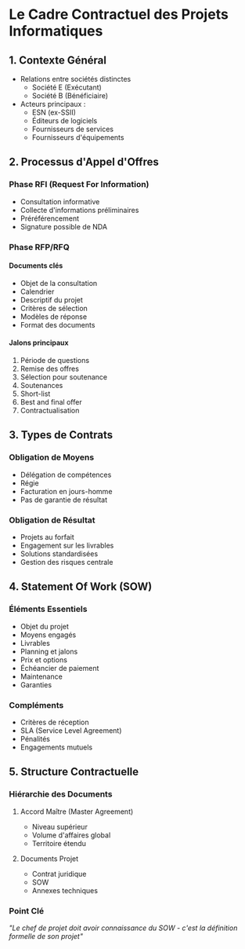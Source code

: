 # Le Cadre Contractuel des Projets Informatiques

## 1. Contexte Général
- Relations entre sociétés distinctes
  - Société E (Exécutant)
  - Société B (Bénéficiaire)
- Acteurs principaux :
  - ESN (ex-SSII)
  - Éditeurs de logiciels
  - Fournisseurs de services
  - Fournisseurs d'équipements

## 2. Processus d'Appel d'Offres

### Phase RFI (Request For Information)
- Consultation informative
- Collecte d'informations préliminaires
- Préréférencement
- Signature possible de NDA

### Phase RFP/RFQ
#### Documents clés
- Objet de la consultation
- Calendrier
- Descriptif du projet
- Critères de sélection
- Modèles de réponse
- Format des documents

#### Jalons principaux
1. Période de questions
2. Remise des offres
3. Sélection pour soutenance
4. Soutenances
5. Short-list
6. Best and final offer
7. Contractualisation

## 3. Types de Contrats

### Obligation de Moyens
- Délégation de compétences
- Régie
- Facturation en jours-homme
- Pas de garantie de résultat

### Obligation de Résultat
- Projets au forfait
- Engagement sur les livrables
- Solutions standardisées
- Gestion des risques centrale

## 4. Statement Of Work (SOW)

### Éléments Essentiels
- Objet du projet
- Moyens engagés
- Livrables
- Planning et jalons
- Prix et options
- Échéancier de paiement
- Maintenance
- Garanties

### Compléments
- Critères de réception
- SLA (Service Level Agreement)
- Pénalités
- Engagements mutuels

## 5. Structure Contractuelle

### Hiérarchie des Documents
1. Accord Maître (Master Agreement)
   - Niveau supérieur
   - Volume d'affaires global
   - Territoire étendu

2. Documents Projet
   - Contrat juridique
   - SOW
   - Annexes techniques

### Point Clé
*"Le chef de projet doit avoir connaissance du SOW - c'est la définition formelle de son projet"*
